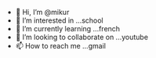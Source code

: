 - 👋 Hi, I’m @mikur
- 👀 I’m interested in ...school
- 🌱 I’m currently learning ...french
- 💞️ I’m looking to collaborate on ...youtube
- 📫 How to reach me ...gmail

<!---
mikur/mikur is a ✨ special ✨ repository because its `README.md` (this file) appears on your GitHub profile.
You can click the Preview link to take a look at your changes.
--->
